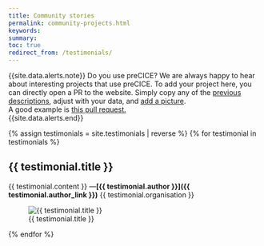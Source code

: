 ```yaml
---
title: Community stories
permalink: community-projects.html
keywords:
summary:
toc: true
redirect_from: /testimonials/
---
```


{{site.data.alerts.note}}
Do you use preCICE? We are always happy to hear about interesting projects that use preCICE. To add your project here, you can directly open a PR to the website. Simply copy any of the <a class="button primary" href="https://github.com/precice/precice.github.io/tree/master/collections/_testimonials"> previous descriptions</a>, adjust with your data, and <a class="button primary" href="https://github.com/precice/precice.github.io/tree/master/images/testimonials">add a picture</a>.<br>
A good example is <a class="button primary" href="https://github.com/precice/precice.github.io/pull/54"> this pull request.</a><br>
{{site.data.alerts.end}}

<div class="testimonials">

{% assign testimonials = site.testimonials | reverse %}
{% for testimonial in testimonials %}

<h2>{{ testimonial.title }}</h2>

<div class="row" markdown="1">
<div class="col-md-6" markdown="1">

{{ testimonial.content }}
—**[{{ testimonial.author }}]({{ testimonial.author_link }})**
{{ testimonial.organisation }}

</div>
<div class="col-md-6" markdown="1">

<figure markdown="1">
<img src="images/testimonials/{{ testimonial.img }}" alt="{{ testimonial.title }}">
<figcaption>{{ testimonial.title }}</figcaption>
</figure>

</div>
</div>
{% endfor %}

</div>
